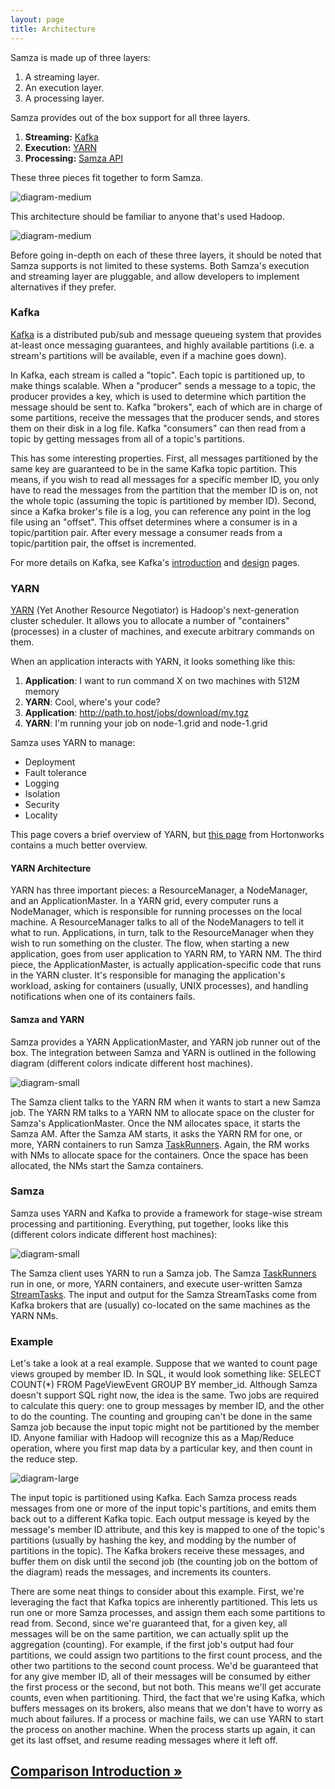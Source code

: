 ```yaml
---
layout: page
title: Architecture
---
```


Samza is made up of three layers:

1. A streaming layer.
2. An execution layer.
3. A processing layer.

Samza provides out of the box support for all three layers.

1. **Streaming:** [Kafka](http://kafka.apache.org/)
2. **Execution:** [YARN](http://hadoop.apache.org/docs/current/hadoop-yarn/hadoop-yarn-site/YARN.html)
3. **Processing:** [Samza API](../api/overview.html)

These three pieces fit together to form Samza.

![diagram-medium](/img/0.7.0/learn/documentation/introduction/samza-ecosystem.png)

This architecture should be familiar to anyone that's used Hadoop.

![diagram-medium](/img/0.7.0/learn/documentation/introduction/samza-hadoop.png)

Before going in-depth on each of these three layers, it should be noted that Samza supports is not limited to these systems. Both Samza's execution and streaming layer are pluggable, and allow developers to implement alternatives if they prefer.

### Kafka

[Kafka](http://kafka.apache.org/) is a distributed pub/sub and message queueing system that provides at-least once messaging guarantees, and highly available partitions (i.e. a stream's partitions will be available, even if a machine goes down).

In Kafka, each stream is called a "topic". Each topic is partitioned up, to make things scalable. When a "producer" sends a message to a topic, the producer provides a key, which is used to determine which partition the message should be sent to. Kafka "brokers", each of which are in charge of some partitions, receive the messages that the producer sends, and stores them on their disk in a log file. Kafka "consumers" can then read from a topic by getting messages from all of a topic's partitions.

This has some interesting properties. First, all messages partitioned by the same key are guaranteed to be in the same Kafka topic partition. This means, if you wish to read all messages for a specific member ID, you only have to read the messages from the partition that the member ID is on, not the whole topic (assuming the topic is partitioned by member ID). Second, since a Kafka broker's file is a log, you can reference any point in the log file using an "offset". This offset determines where a consumer is in a topic/partition pair. After every message a consumer reads from a topic/partition pair, the offset is incremented.

For more details on Kafka, see Kafka's [introduction](http://kafka.apache.org/introduction.html) and [design](http://kafka.apache.org/design.html) pages.

### YARN

[YARN](http://hadoop.apache.org/docs/current/hadoop-yarn/hadoop-yarn-site/YARN.html) (Yet Another Resource Negotiator) is Hadoop's next-generation cluster scheduler. It allows you to allocate a number of "containers" (processes) in a cluster of machines, and execute arbitrary commands on them.

When an application interacts with YARN, it looks something like this:

1. **Application**: I want to run command X on two machines with 512M memory
2. **YARN**: Cool, where's your code?
3. **Application**: http://path.to.host/jobs/download/my.tgz
4. **YARN**: I'm running your job on node-1.grid and node-1.grid

Samza uses YARN to manage:

* Deployment
* Fault tolerance
* Logging
* Isolation
* Security
* Locality

This page covers a brief overview of YARN, but [this page](http://hortonworks.com/blog/apache-hadoop-yarn-background-and-an-overview/) from Hortonworks contains a much better overview.

#### YARN Architecture

YARN has three important pieces: a ResourceManager, a NodeManager, and an ApplicationMaster. In a YARN grid, every computer runs a NodeManager, which is responsible for running processes on the local machine. A ResourceManager talks to all of the NodeManagers to tell it what to run. Applications, in turn, talk to the ResourceManager when they wish to run something on the cluster. The flow, when starting a new application, goes from user application to YARN RM, to YARN NM. The third piece, the ApplicationMaster, is actually application-specific code that runs in the YARN cluster. It's responsible for managing the application's workload, asking for containers (usually, UNIX processes), and handling notifications when one of its containers fails.

#### Samza and YARN

Samza provides a YARN ApplicationMaster, and YARN job runner out of the box. The integration between Samza and YARN is outlined in the following diagram (different colors indicate different host machines).

![diagram-small](/img/0.7.0/learn/documentation/introduction/samza-yarn-integration.png)

The Samza client talks to the YARN RM when it wants to start a new Samza job. The YARN RM talks to a YARN NM to allocate space on the cluster for Samza's ApplicationMaster. Once the NM allocates space, it starts the Samza AM. After the Samza AM starts, it asks the YARN RM for one, or more, YARN containers to run Samza [TaskRunners](../container/task-runner.html). Again, the RM works with NMs to allocate space for the containers. Once the space has been allocated, the NMs start the Samza containers.

### Samza

Samza uses YARN and Kafka to provide a framework for stage-wise stream processing and partitioning. Everything, put together, looks like this (different colors indicate different host machines):

![diagram-small](/img/0.7.0/learn/documentation/introduction/samza-yarn-kafka-integration.png)

The Samza client uses YARN to run a Samza job. The Samza [TaskRunners](../container/task-runner.html) run in one, or more, YARN containers, and execute user-written Samza [StreamTasks](../api/overview.html). The input and output for the Samza StreamTasks come from Kafka brokers that are (usually) co-located on the same machines as the YARN NMs.

### Example

Let's take a look at a real example. Suppose that we wanted to count page views grouped by member ID. In SQL, it would look something like: SELECT COUNT(\*) FROM PageViewEvent GROUP BY member_id. Although Samza doesn't support SQL right now, the idea is the same. Two jobs are required to calculate this query: one to group messages by member ID, and the other to do the counting. The counting and grouping can't be done in the same Samza job because the input topic might not be partitioned by the member ID. Anyone familiar with Hadoop will recognize this as a Map/Reduce operation, where you first map data by a particular key, and then count in the reduce step.

![diagram-large](/img/0.7.0/learn/documentation/introduction/group-by-example.png)

The input topic is partitioned using Kafka. Each Samza process reads messages from one or more of the input topic's partitions, and emits them back out to a different Kafka topic. Each output message is keyed by the message's member ID attribute, and this key is mapped to one of the topic's partitions (usually by hashing the key, and modding by the number of partitions in the topic). The Kafka brokers receive these messages, and buffer them on disk until the second job (the counting job on the bottom of the diagram) reads the messages, and increments its counters.

There are some neat things to consider about this example. First, we're leveraging the fact that Kafka topics are inherently partitioned. This lets us run one or more Samza processes, and assign them each some partitions to read from. Second, since we're guaranteed that, for a given key, all messages will be on the same partition, we can actually split up the aggregation (counting). For example, if the first job's output had four partitions, we could assign two partitions to the first count process, and the other two partitions to the second count process. We'd be guaranteed that for any give member ID, all of their messages will be consumed by either the first process or the second, but not both. This means we'll get accurate counts, even when partitioning. Third, the fact that we're using Kafka, which buffers messages on its brokers, also means that we don't have to worry as much about failures. If a process or machine fails, we can use YARN to start the process on another machine. When the process starts up again, it can get its last offset, and resume reading messages where it left off.

## [Comparison Introduction &raquo;](../comparisons/introduction.html)
